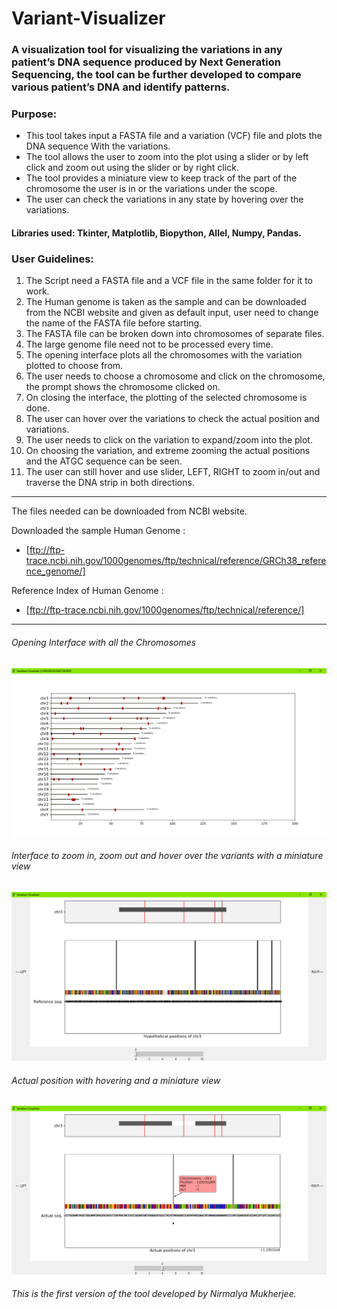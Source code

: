 # Variant-Visualizer
### A visualization tool for visualizing the variations in any patient’s DNA sequence produced by Next Generation Sequencing, the tool can be further developed to compare various patient’s DNA and identify patterns.

### Purpose:
* This tool takes input a FASTA file and a variation (VCF) file and plots the DNA sequence With the variations.
* The tool allows the user to zoom into the plot using a slider or by left click and zoom out using the slider or by right click.
* The tool provides a miniature view to keep track of the part of the chromosome the user is in or the variations under the scope.
* The user can check the variations in any state by hovering over the variations.

#### Libraries used: Tkinter, Matplotlib, Biopython, Allel, Numpy, Pandas.

### User Guidelines:
1. The Script need a FASTA file and a VCF file in the same folder for it to work.
2. The Human genome is taken as the sample and can be downloaded from the NCBI website and given as default input, 
   user need to change the name of the FASTA file before starting.
3. The FASTA file can be broken down into chromosomes of separate files.
4. The large genome file need not to be processed every time.
5. The opening interface plots all the chromosomes with the variation plotted to choose from.
6. The user needs to choose a chromosome and click on the chromosome, the prompt shows the chromosome clicked on.
7. On closing the interface, the plotting of the selected chromosome is done.
8. The user can hover over the variations to check the actual position and variations.
9. The user needs to click on the variation to expand/zoom into the plot.
10. On choosing the variation, and extreme zooming the actual positions and the ATGC sequence can be seen.
11. The user can still hover and use slider, LEFT, RIGHT to zoom in/out and traverse the DNA strip in both directions.
---

The files needed can be downloaded from NCBI website.

Downloaded the sample Human Genome : 

* [ftp://ftp-trace.ncbi.nih.gov/1000genomes/ftp/technical/reference/GRCh38_reference_genome/]

Reference Index of Human Genome : 
* [ftp://ftp-trace.ncbi.nih.gov/1000genomes/ftp/technical/reference/]

---

###### Opening Interface with all the Chromosomes
![Chromosome Interface](https://github.com/nirmalya-mukherjee/Variant-Visualizer/blob/master/pics/chromosome%20interface.png)

###### Interface to zoom in, zoom out and hover over the variants with a miniature view
![Interface](https://github.com/nirmalya-mukherjee/Variant-Visualizer/blob/master/pics/Hypo%201.png)

###### Actual position with hovering and a miniature view
![Interface Actual positions](https://github.com/nirmalya-mukherjee/Variant-Visualizer/blob/master/pics/Actual%20position%201.png)

###### This is the first version of the tool developed by Nirmalya Mukherjee.

